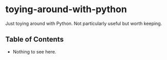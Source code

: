 # toying-around-with-python

Just toying around with Python. Not particularly useful but worth keeping.

## Table of Contents

- Nothing to see here.